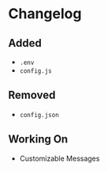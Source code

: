 # Changelog

## Added
- `.env`
- `config.js`

## Removed
- `config.json`

## Working On
- Customizable Messages